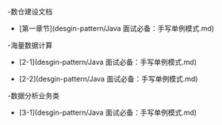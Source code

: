 -数仓建设文档

 - [第一章节](desgin-pattern/Java 面试必备：手写单例模式.md)
 
-海量数据计算  

 - [2-1](desgin-pattern/Java 面试必备：手写单例模式.md)

-  [2-2](desgin-pattern/Java 面试必备：手写单例模式.md)
 
-数据分析业务类
 - [3-1](desgin-pattern/Java 面试必备：手写单例模式.md)
 